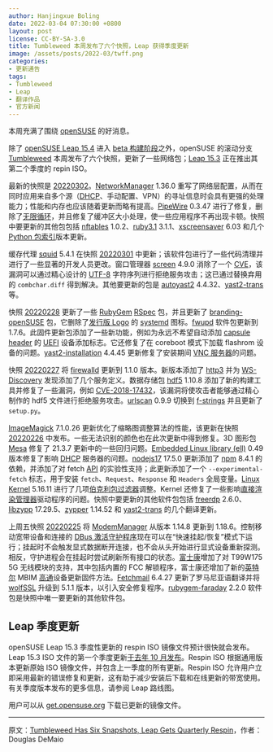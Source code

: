 ```yaml
---
author: Hanjingxue Boling
date: 2022-03-04 07:30:00 +0800
layout: post
license: CC-BY-SA-3.0
title: Tumbleweed 本周发布了六个快照，Leap 获得季度更新
image: /assets/posts/2022-03/twff.png
categories:
- 更新通告
tags:
- Tumbleweed
- Leap
- 翻译作品
- 官方新闻
---
```


本周充满了围绕 [openSUSE](https://get.opensuse.org/) 的好消息。

除了 [openSUSE Leap 15.4](https://get.opensuse.org/testing/) 进入 [beta 构建阶段](https://news.opensuse.org/2022/03/02/leap-reaches-beta-build-phase/)之外，openSUSE 的滚动分支 [Tumbleweed](https://get.opensuse.org/tumbleweed/) 本周发布了六个快照，更新了一些网络包；[Leap 15.3](https://get.opensuse.org/leap/) 正在推出其第二个季度的 repin ISO。

最新的快照是 [20220302](https://lists.opensuse.org/archives/list/factory@lists.opensuse.org/thread/5YQZP366ZUJI6XL22X53UIFJUZQJRJ4U/)。[NetworkManager](https://networkmanager.dev/) 1.36.0 重写了网络层配置，从而在同时应用来自多个源（[DHCP](https://en.wikipedia.org/wiki/Dynamic_Host_Configuration_Protocol)、手动配置、VPN）的寻址信息时会具有更强的处理能力；性能和内存也应该随着更新而略有提高。[PipeWire](https://pipewire.org/) 0.3.47 进行了修复，删除了[无限循环](https://en.wikipedia.org/wiki/Infinite_loop)，并且修复了缓冲区大小处理，使一些应用程序不再出现卡顿。快照中要更新的其他包包括 [nftables](https://git.netfilter.org/nftables/) 1.0.2、[ruby3.1](https://www.ruby-lang.org/en/) 3.1.1、[xscreensaver](https://www.jwz.org/xscreensaver/) 6.03 和几个 [Python 包索引](https://pypi.org/)版本更新。

缓存代理 [squid](http://www.squid-cache.org/) 5.4.1 在快照 [20220301](https://lists.opensuse.org/archives/list/factory@lists.opensuse.org/thread/YRD2XZTTUZQAGCEGJKXV5BSCTWX25LRM/) 中更新；该软件包进行了一些代码清理并进行了一些显著的开发人员更改。窗口管理器 [screen](https://www.gnu.org/software/screen/) 4.9.0 消除了一个 [CVE](https://en.wikipedia.org/wiki/Common_Vulnerabilities_and_Exposures)，该漏洞可以通过精心设计的 [UTF-8](https://en.wikipedia.org/wiki/UTF-8) 字符序列进行拒绝服务攻击；这已通过替换弃用的 `combchar.diff` 得到解决。其他要更新的包是 [autoyast2](https://github.com/yast/yast-autoinstallation) 4.4.32、[yast2-trans](https://software.opensuse.org/package/yast2-trans) 等。

快照 [20220228](https://lists.opensuse.org/archives/list/factory@lists.opensuse.org/thread/7MT5GKXE4U7SXLXGZVXAXCTW5KEPQXZE/) 更新了一些 [RubyGem](https://rubygems.org/) [RSpec](https://rspec.info/) 包，并且更新了 [branding-openSUSE](https://github.com/openSUSE/branding) 包，它删除了[发行版 Logo](https://github.com/openSUSE/artwork/tree/master/logos) 的 [systemd](https://freedesktop.org/wiki/Software/systemd/) 图标。[fwupd](https://fwupd.org/) 软件包更新到 1.7.6。此固件更新包添加了一些新功能，例如为永远不希望自动添加 [capsule header](https://blog.csdn.net/u011057409/article/details/117636507) 的 [UEFI](https://en.wikipedia.org/wiki/Unified_Extensible_Firmware_Interface) 设备添加标志。它还修复了在 coreboot 模式下加载 flashrom 设备的问题。[yast2-installation](https://github.com/yast/yast-installation) 4.4.45 更新修复了安装期间 [VNC 服务器](https://en.wikipedia.org/wiki/Virtual_Network_Computing)的问题。

快照 [20220227](https://lists.opensuse.org/archives/list/factory@lists.opensuse.org/thread/43MWJ6BXGCHIHPZXTXWK3P4EREJXCRVR/) 将 [firewalld](https://firewalld.org/) 更新到 1.1.0 版本。新版本添加了 [http3](https://en.wikipedia.org/wiki/HTTP/3) 并为 [WS-Discovery](https://en.wikipedia.org/wiki/WS-Discovery) 发现添加了几个服务定义。数据存储包 [hdf5](https://en.wikipedia.org/wiki/Hierarchical_Data_Format) 1.10.8 添加了新的构建工具并修复了一些漏洞，例如 [CVE-2018-17432](https://www.suse.com/security/cve/CVE-2018-17432.html)，该漏洞将使攻击者能够通过精心制作的 hdf5 文件进行拒绝服务攻击。[urlscan](https://urlscan.io/) 0.9.9 切换到 [f-strings](https://realpython.com/python-f-strings/) 并且更新了 `setup.py`。

[ImageMagick](https://imagemagick.org/index.php) 7.1.0.26 更新优化了缩略图调整算法的性能，该更新在快照 [20220226](https://lists.opensuse.org/archives/list/factory@lists.opensuse.org/thread/VNAE5YA22EGNX45POA336HVHDDDDK3I5/) 中发布。一些无法识别的颜色也在此次更新中得到修复。3D 图形包 [Mesa](https://www.mesa3d.org/) 修复了 21.3.7 更新中的一些回归问题。[Embedded Linux library (ell)](https://git.kernel.org/pub/scm/libs/ell/ell.git/) 0.49 版本修复了影响 [DHCP](https://en.wikipedia.org/wiki/Dynamic_Host_Configuration_Protocol) 服务器的问题。[nodejs17](https://nodejs.org/en/) 17.5.0 更新添加了 [npm](https://www.npmjs.com/) 8.4.1 的依赖，并添加了对 fetch [API](https://en.wikipedia.org/wiki/API) 的实验性支持；此更新添加了一个 `--experimental-fetch` 标志，用于安装 `fetch`、`Request`、`Response` 和 `Headers` 全局变量。[Linux Kernel](https://www.kernel.org/) 5.16.11 进行了几项[伯克利包过滤器](https://en.wikipedia.org/wiki/Berkeley_Packet_Filter)调整。Kernel 还修复了一些影响[直接渲染管理器](https://en.wikipedia.org/wiki/Direct_Rendering_Manager)驱动程序的问题。快照中要更新的其他软件包包括 [freerdp](https://www.freerdp.com/) 2.6.0、[libzypp](https://github.com/openSUSE/libzypp) 17.29.5、[zypper](https://github.com/openSUSE/zypper) 1.14.52 和 [yast2-trans](https://software.opensuse.org/package/yast2-trans) 的几个翻译更新。

上周五快照 [20220225](https://lists.opensuse.org/archives/list/factory@lists.opensuse.org/thread/RVG3NG6B4KVASAJQ5VZ7Q7MFYPS5AGZE/) 将 [ModemManager](https://www.freedesktop.org/wiki/Software/ModemManager/) 从版本 1.14.8 更新到 1.18.6。控制移动宽带设备和连接的 [DBus 激活守护程序](https://gitlab.freedesktop.org/mobile-broadband/ModemManager)现在可以在“快速挂起/恢复”模式下运行；挂起时不会触发显式数据断开连接，也不会从头开始进行显式设备重新探测。相反，守护进程会在挂起时尝试刷新所有接口的状态。[富士康](https://www.foxconn.com/)增加了对 T99W175 5G 无线模块的支持，其中包括内置的 FCC 解锁程序，富士康还增加了新的[英特尔](https://www.intel.com/) MBIM [高通](https://www.qualcomm.com/)设备更新固件方法。[Fetchmail](https://www.fetchmail.info/) 6.4.27 更新了罗马尼亚语翻译并将 [wolfSSL](https://github.com/wolfssl/wolfssl) 升级到 5.1.1 版本，以引入安全修复程序。[rubygem-faraday](https://rubygems.org/gems/faraday) 2.2.0 软件包是快照中唯一要更新的其他软件包。

## Leap 季度更新

openSUSE Leap 15.3 季度性更新的 respin ISO 镜像文件预计很快就会发布。Leap 15.3 ISO 文件的第一个季度更新[于去年 10 月发布](https://lists.opensuse.org/archives/list/project@lists.opensuse.org/thread/GFTDCDUUZ4L34WNNRUI5A2VKJSZYPONN/)。Respin ISO 根据通用版本更新原始 ISO 镜像文件，并包含上一季度的所有更新。Respin ISO 允许用户立即采用最新的错误修复和更新，这有助于减少安装后下载和在线更新的带宽使用。有关季度版本发布的更多信息，请参阅 Leap 路线图。

用户可以从 [get.opensuse.org](https://get.opensuse.org/) 下载已更新的镜像文件。

------

原文：[Tumbleweed Has Six Snapshots, Leap Gets Quarterly Respin](https://news.opensuse.org/2022/03/04/tw-has-six-snap-leap-qr/)，作者：Douglas DeMaio